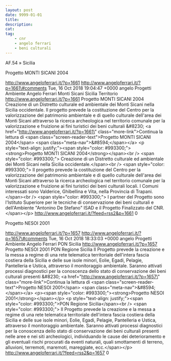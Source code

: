 ```yaml
---
layout: post
date: 9999-01-01
title:
description:
cat:
tag:
    - cnr
    - angelo ferrari
    - beni culturali
---
```

AF.54 » Sicilia

Progetto MONTI SICANI 2004

http://www.angeloferrari.it/?p=1661 http://www.angeloferrari.it/?p=1661\#comments Tue, 16 Oct 2018 19:04:47 +0000 angelo Progetti Ambiente Angelo Ferrari Monti Sicani Sicilia Territorio http://www.angeloferrari.it/?p=1661 Progetto MONTI SICANI 2004 Creazione di un Distretto culturale ed ambientale dei Monti Sicani nella Sicilia occidentale. Il progetto prevede la costituzione del Centro per la valorizzazione del patrimonio ambientale e di quello culturale dell'area dei Monti Sicani attraverso la ricerca archeologica nel territorio comunale per la valorizzazione e fruizione ai fini turistici dei beni culturali &\#8230; \<a href=\"http://www.angeloferrari.it/?p=1661\" class=\"more-link\"\>Continua la lettura di \<span class=\"screen-reader-text\"\>Progetto MONTI SICANI 2004\</span\> \<span class=\"meta-nav\"\>&\#8594;\</span\>\</a\> \<p style=\"text-align: justify;\"\>\<span style=\"color: \#993300;\"\>\<strong\>Progetto MONTI SICANI 2004\</strong\>\</span\>\<br /\> \<span style=\"color: \#993300;\"\> Creazione di un Distretto culturale ed ambientale dei Monti Sicani nella Sicilia occidentale.\</span\>\<br /\> \<span style=\"color: \#993300;\"\> Il progetto prevede la costituzione del Centro per la valorizzazione del patrimonio ambientale e di quello culturale dell'area dei Monti Sicani attraverso la ricerca archeologica nel territorio comunale per la valorizzazione e fruizione ai fini turistici dei beni culturali locali. I Comuni interessati sono Valderice, Ghibellina e Vita, nella Provincia di Trapani.\</span\>\<br /\> \<span style=\"color: \#993300;\"\> I partner del Progetto sono l'Istituto Superiore per le tecniche di conservazione dei beni culturali e dell'Ambiente "Antonino De Stefano" ISAD e il Progetto Finalizzato del CNR.\</span\>\</p\> http://www.angeloferrari.it/?feed=rss2&p=1661 0

Progetto NESOI 2001

http://www.angeloferrari.it/?p=1657 http://www.angeloferrari.it/?p=1657\#comments Tue, 16 Oct 2018 18:33:03 +0000 angelo Progetti Ambiente Angelo Ferrari PON Sicilia http://www.angeloferrari.it/?p=1657 Progetto NESOI 2001 PON Regione Sicilia Il Progetto prevede la creazione e la messa a regime di una rete telematica territoriale dell'intera fascia costiera della Sicilia e delle sue isole minori, Eolie, Egadi, Pelagie, Pantelleria e Ustica, attraverso il monitoraggio ambientale. Saranno attivati processi diagnostici per la conoscenza dello stato di conservazione dei beni culturali presenti &\#8230; \<a href=\"http://www.angeloferrari.it/?p=1657\" class=\"more-link\"\>Continua la lettura di \<span class=\"screen-reader-text\"\>Progetto NESOI 2001\</span\> \<span class=\"meta-nav\"\>&\#8594;\</span\>\</a\> \<p\>\<span style=\"color: \#993300;\"\>\<strong\>Progetto NESOI 2001\</strong\>\</span\>\</p\> \<p style=\"text-align: justify;\"\>\<span style=\"color: \#993300;\"\>PON Regione Sicilia\</span\>\<br /\> \<span style=\"color: \#993300;\"\> Il Progetto prevede la creazione e la messa a regime di una rete telematica territoriale dell'intera fascia costiera della Sicilia e delle sue isole minori, Eolie, Egadi, Pelagie, Pantelleria e Ustica, attraverso il monitoraggio ambientale. Saranno attivati processi diagnostici per la conoscenza dello stato di conservazione dei beni culturali presenti nelle aree e nei siti archeologici, individuando le cause dei deterioramento e gli eventuali rischi procurati da eventi naturali, quali smottamenti di terreno, alluvioni, terremoti, maremoti, mareggiate, ecc.\</span\>\</p\> http://www.angeloferrari.it/?feed=rss2&p=1657 0

